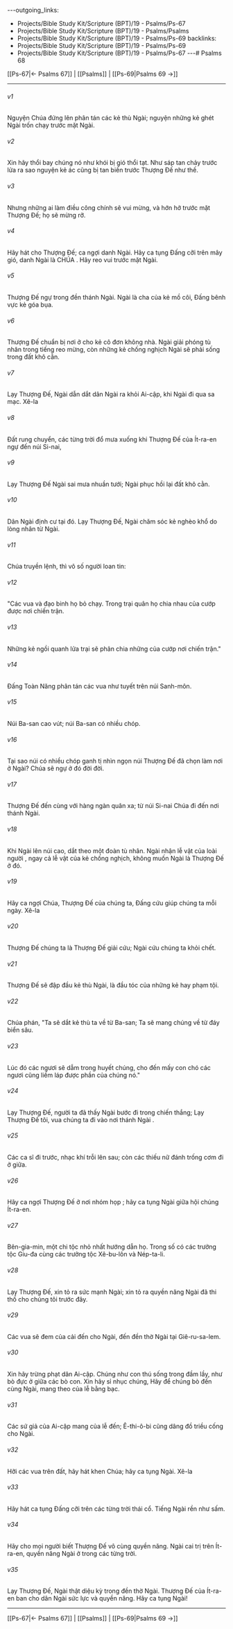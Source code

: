 ---outgoing_links:
  - Projects/Bible Study Kit/Scripture (BPT)/19 - Psalms/Ps-67
  - Projects/Bible Study Kit/Scripture (BPT)/19 - Psalms/Psalms
  - Projects/Bible Study Kit/Scripture (BPT)/19 - Psalms/Ps-69
backlinks:
  - Projects/Bible Study Kit/Scripture (BPT)/19 - Psalms/Ps-69
  - Projects/Bible Study Kit/Scripture (BPT)/19 - Psalms/Ps-67
---# Psalms 68

[[Ps-67|← Psalms 67]] | [[Psalms]] | [[Ps-69|Psalms 69 →]]
***



###### v1 
Nguyện Chúa đứng lên phân tán các kẻ thù Ngài; nguyện những kẻ ghét Ngài trốn chạy trước mặt Ngài. 

###### v2 
Xin hãy thổi bay chúng nó như khói bị gió thổi tạt. Như sáp tan chảy trước lửa ra sao nguyện kẻ ác cũng bị tan biến trước Thượng Đế như thế. 

###### v3 
Nhưng những ai làm điều công chính sẽ vui mừng, và hớn hở trước mặt Thượng Đế; họ sẽ mừng rỡ. 

###### v4 
Hãy hát cho Thượng Đế; ca ngợi danh Ngài. Hãy ca tụng Đấng cỡi trên mây gió, danh Ngài là CHÚA . Hãy reo vui trước mặt Ngài. 

###### v5 
Thượng Đế ngự trong đền thánh Ngài. Ngài là cha của kẻ mồ côi, Đấng bênh vực kẻ góa bụa. 

###### v6 
Thượng Đế chuẩn bị nơi ở cho kẻ cô đơn không nhà. Ngài giải phóng tù nhân trong tiếng reo mừng, còn những kẻ chống nghịch Ngài sẽ phải sống trong đất khô cằn. 

###### v7 
Lạy Thượng Đế, Ngài dẫn dắt dân Ngài ra khỏi Ai-cập, khi Ngài đi qua sa mạc. Xê-la 

###### v8 
Đất rung chuyển, các từng trời đổ mưa xuống khi Thượng Đế của Ít-ra-en ngự đến núi Si-nai, 

###### v9 
Lạy Thượng Đế Ngài sai mưa nhuần tưới; Ngài phục hồi lại đất khô cằn. 

###### v10 
Dân Ngài định cư tại đó. Lạy Thượng Đế, Ngài chăm sóc kẻ nghèo khổ do lòng nhân từ Ngài. 

###### v11 
Chúa truyền lệnh, thì vô số người loan tin: 

###### v12 
"Các vua và đạo binh họ bỏ chạy. Trong trại quân họ chia nhau của cướp được nơi chiến trận. 

###### v13 
Những kẻ ngồi quanh lửa trại sẽ phân chia những của cướp nơi chiến trận." 

###### v14 
Đấng Toàn Năng phân tán các vua như tuyết trên núi Sanh-môn. 

###### v15 
Núi Ba-san cao vút; núi Ba-san có nhiều chóp. 

###### v16 
Tại sao núi có nhiều chóp ganh tị nhìn ngọn núi Thượng Đế đã chọn làm nơi ở Ngài? Chúa sẽ ngự ở đó đời đời. 

###### v17 
Thượng Đế đến cùng với hàng ngàn quân xa; từ núi Si-nai Chúa đi đến nơi thánh Ngài. 

###### v18 
Khi Ngài lên núi cao, dắt theo một đoàn tù nhân. Ngài nhận lễ vật của loài người , ngay cả lễ vật của kẻ chống nghịch, không muốn Ngài là Thượng Đế ở đó. 

###### v19 
Hãy ca ngợi Chúa, Thượng Đế của chúng ta, Đấng cứu giúp chúng ta mỗi ngày. Xê-la 

###### v20 
Thượng Đế chúng ta là Thượng Đế giải cứu; Ngài cứu chúng ta khỏi chết. 

###### v21 
Thượng Đế sẽ đập đầu kẻ thù Ngài, là đầu tóc của những kẻ hay phạm tội. 

###### v22 
Chúa phán, "Ta sẽ dắt kẻ thù ta về từ Ba-san; Ta sẽ mang chúng về từ đáy biển sâu. 

###### v23 
Lúc đó các ngươi sẽ dẫm trong huyết chúng, cho đến mấy con chó các ngươi cũng liếm láp được phần của chúng nó." 

###### v24 
Lạy Thượng Đế, người ta đã thấy Ngài bước đi trong chiến thắng; Lạy Thượng Đế tôi, vua chúng ta đi vào nơi thánh Ngài . 

###### v25 
Các ca sĩ đi trước, nhạc khí trỗi lên sau; còn các thiếu nữ đánh trống cơm đi ở giữa. 

###### v26 
Hãy ca ngợi Thượng Đế ở nơi nhóm họp ; hãy ca tụng Ngài giữa hội chúng Ít-ra-en. 

###### v27 
Bên-gia-min, một chi tộc nhỏ nhất hướng dẫn họ. Trong số có các trưởng tộc Giu-đa cùng các trưởng tộc Xê-bu-lôn và Nép-ta-li. 

###### v28 
Lạy Thượng Đế, xin tỏ ra sức mạnh Ngài; xin tỏ ra quyền năng Ngài đã thi thố cho chúng tôi trước đây. 

###### v29 
Các vua sẽ đem của cải đến cho Ngài, đến đền thờ Ngài tại Giê-ru-sa-lem. 

###### v30 
Xin hãy trừng phạt dân Ai-cập. Chúng như con thú sống trong đầm lầy, như bò đực ở giữa các bò con. Xin hãy sỉ nhục chúng, Hãy để chúng bò đến cùng Ngài, mang theo của lễ bằng bạc. 

###### v31 
Các sứ giả của Ai-cập mang của lễ đến; Ê-thi-ô-bi cũng dâng đồ triều cống cho Ngài. 

###### v32 
Hỡi các vua trên đất, hãy hát khen Chúa; hãy ca tụng Ngài. Xê-la 

###### v33 
Hãy hát ca tụng Đấng cỡi trên các từng trời thái cổ. Tiếng Ngài rền như sấm. 

###### v34 
Hãy cho mọi người biết Thượng Đế vô cùng quyền năng. Ngài cai trị trên Ít-ra-en, quyền năng Ngài ở trong các từng trời. 

###### v35 
Lạy Thượng Đế, Ngài thật diệu kỳ trong đền thờ Ngài. Thượng Đế của Ít-ra-en ban cho dân Ngài sức lực và quyền năng. Hãy ca tụng Ngài!

***
[[Ps-67|← Psalms 67]] | [[Psalms]] | [[Ps-69|Psalms 69 →]]
